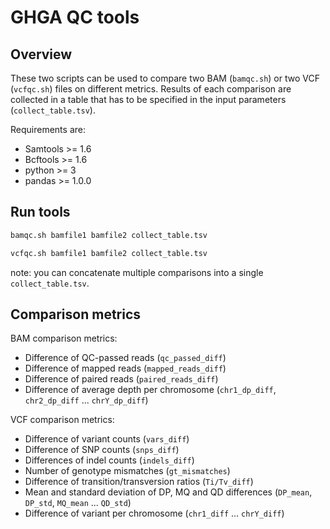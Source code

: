 # GHGA QC tools

## Overview
These two scripts can be used to compare two BAM (`bamqc.sh`) or two VCF (`vcfqc.sh`) files on different metrics.
Results of each comparison are collected in a table that has to be specified in the input parameters (`collect_table.tsv`).


Requirements are: 
* Samtools >= 1.6
* Bcftools >= 1.6
* python >= 3
* pandas >= 1.0.0

## Run tools
```bash
bamqc.sh bamfile1 bamfile2 collect_table.tsv
```

```bash
vcfqc.sh bamfile1 bamfile2 collect_table.tsv
```
note: you can concatenate multiple comparisons into a single `collect_table.tsv`. 
## Comparison metrics
BAM comparison metrics:
* Difference of QC-passed reads (`qc_passed_diff`)
* Difference of mapped reads (`mapped_reads_diff`)
* Difference of paired reads (`paired_reads_diff`)
* Difference of average depth per chromosome (`chr1_dp_diff`, `chr2_dp_diff` ... `chrY_dp_diff`)


VCF comparison metrics:
* Difference of variant counts (`vars_diff`)
* Difference of SNP counts (`snps_diff`)
* Differences of indel counts (`indels_diff`)
* Number of genotype mismatches (`gt_mismatches`)
* Difference of transition/transversion ratios (`Ti/Tv_diff`)
* Mean and standard deviation of DP, MQ and QD differences (`DP_mean`, `DP_std`, `MQ_mean` ... `QD_std`)	
* Difference of variant per chromosome (`chr1_diff` ... `chrY_diff`)

